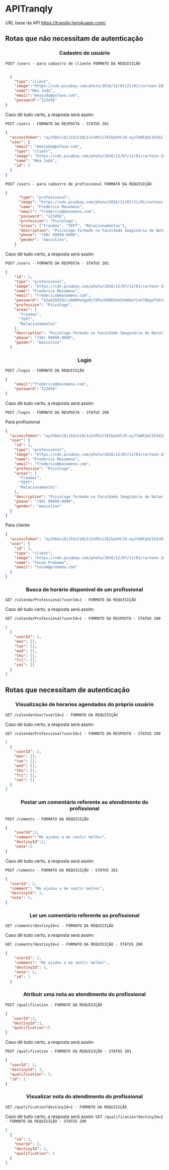 # APITranqly

URL base da API https://tranqly.herokuapp.com/

## Rotas que não necessitam de autenticação

<h3 align='center'> Cadastro de usuário</h3>

`POST /users - para cadastro de cliente FORMATO DA REQUISIÇÃO `

```json

  {
	"type":"client",
	"image":"https://cdn.pixabay.com/photo/2016/12/07/21/01/cartoon-1890438_960_720.jpg",
	"name":"Mea Juda",
	"email":"meajuda@pofavo.com",
	"password":"123456"
}

```
Caso dê tudo certo, a resposta será assim:

`POST /users - FORMATO DA RESPOSTA - STATUS 201`

```json
{
  "accessToken": "eyJhbGciOiJIUzI1NiIsInR5cCI6IkpXVCJ9.eyJlbWFpbCI6Im1lYWp1ZGFAcG9mYXZvLmNvbSIsImlhdCI6MTYzNjQ3OTMxOSwiZXhwIjoxNjM2NDgyOTE5LCJzdWIiOiIzIn0.fZ1u7emmLwoQB_Ur9EI5rXkpNBpMlhs3yoIvW7F7ipk",
  "user": {
    "email": "meajuda@pofavo.com",
    "type": "client",
    "image": "https://cdn.pixabay.com/photo/2016/12/07/21/01/cartoon-1890438_960_720.jpg",
    "name": "Mea Juda",
    "id": 3
  }
}
```
`POST /users - para cadastro de profissional FORMATO DA REQUISIÇÃO `

```json
{
      "type": "professional",
      "image": "https://cdn.pixabay.com/photo/2016/12/07/21/01/cartoon-1890438_960_720.jpg",
      "name": "Frederico Masomeno",
      "email": "frederico@masomeno.com",
      "password": "123456",
      "profession": "Psicologo",
      "areas": ["Traumas", "TEPT", "Relacionamentos"],
      "description": "Psicologo formado na Faculdade Imaginária de Natanlandiacom especialização em traumas e relacionamentos. Com experiência em muitos lugares loucos mano. Dattebayo.",
      "phone": "(99) 99999-9999",
      "gender": "masculino",
    }
```
Caso dê tudo certo, a resposta será assim:

`POST /users - FORMATO DA RESPOSTA - STATUS 201`

```json
{
    "id": 1,
    "type": "professional",
    "image": "https://cdn.pixabay.com/photo/2016/12/07/21/01/cartoon-1890438_960_720.jpg",
    "name": "Frederico Masomeno",
    "email": "frederico@masomeno.com",
    "password": "$2a$10$YQiiz0ANVwIgpOjYXPxc0O9H2XeX3m8OoY1xk7OGgxTnOJnsZU7FO",
    "profession": "Psicologo",
    "areas": [
      "Traumas",
      "TEPT",
      "Relacionamentos"
    ],
    "description": "Psicologo formado na Faculdade Imaginária de Natanlandiacom especialização em traumas e relacionamentos. Com experiência em muitos lugares loucos mano. Dattebayo.",
    "phone": "(99) 99999-9999",
    "gender": "masculino"
  }
```

<h3 align='center'> Login </h3>

`POST /login - FORMATO DA REQUISIÇÃO`

```json
{
	"email":"frederico@masomeno.com",
	"password":"123456"
}

```
Caso dê tudo certo, a resposta será assim:

`POST /login - FORMATO DA RESPOSTA - STATUS 200`

Para profissional

```json
{
  "accessToken": "eyJhbGciOiJIUzI1NiIsInR5cCI6IkpXVCJ9.eyJlbWFpbCI6ImZyZWRlcmljb0BtYXNvbWVuby5jb20iLCJpYXQiOjE2MzY1ODQ2OTYsImV4cCI6MTYzNjU4ODI5Niwic3ViIjoiMSJ9.4bS7_s9f3NKlVgF0NTHRLHaYOcFWsDXZjgQpZate1Ho",
  "user": {
    "id": 1,
    "type": "professional",
    "image": "https://cdn.pixabay.com/photo/2016/12/07/21/01/cartoon-1890438_960_720.jpg",
    "name": "Frederico Masomeno",
    "email": "frederico@masomeno.com",
    "profession": "Psicologo",
    "areas": [
      "Traumas",
      "TEPT",
      "Relacionamentos"
    ],
    "description": "Psicologo formado na Faculdade Imaginária de Natanlandiacom especialização em traumas e relacionamentos. Com experiência em muitos lugares loucos mano. Dattebayo.",
    "phone": "(99) 99999-9999",
    "gender": "masculino"
  }
}
```
Para cliente

```json
{
  "accessToken": "eyJhbGciOiJIUzI1NiIsInR5cCI6IkpXVCJ9.eyJlbWFpbCI6InRvY29tQHByb2JlbWEuY29tIiwiaWF0IjoxNjM2NTg0ODc3LCJleHAiOjE2MzY1ODg0NzcsInN1YiI6IjIifQ.NxCWy_ENMjsayStnTfOGozfOHlC273d_NuORtppSxFQ",
  "user": {
    "id": 2,
    "type": "client",
    "image": "https://cdn.pixabay.com/photo/2016/12/07/21/01/cartoon-1890438_960_720.jpg",
    "name": "Tocom Probema",
    "email": "tocom@probema.com"
  }
}
```
<h3 align='center'> Busca de horário disponível de um profissional </h3>

`GET /calendarProfessional?userId=1 - FORMATO DA REQUISIÇÃO`

Caso dê tudo certo, a resposta será assim:

`GET /calendarProfessional?userId=1 - FORMATO DA RESPOSTA - STATUS 200`

```json
[
  {
    "userId": 1,
    "mon": [],
    "tue": [],
    "wed": [],
    "thu": [],
    "fri": [],
    "sat": []
  }
]
```
## Rotas que necessitam de autenticação

<h3 align='center'> Visualização de horarios agendados do próprio usuário </h3>

`GET /calendarUser?userId=2 - FORMATO DA REQUISIÇÃO`

Caso dê tudo certo, a resposta será assim:

`GET /calendarProfessional?userId=1 - FORMATO DA RESPOSTA - STATUS 200`

```json
[
  {
    "userId": 2,
    "mon": [],
    "tue": [],
    "wed": [],
    "thu": [],
    "fri": [],
    "sat": []
  }
]
```

<h3 align='center'> Postar um comentário referente ao atendimento do profissional </h3>

`POST /coments - FORMATO DA REQUISIÇÃO`

```json
{
	"userId":2,
	"comment":"Me ajudou a me sentir melhor",
	"destinyId":1,
	"note":5
}
```
Caso dê tudo certo, a resposta será assim:

`POST /coments - FORMATO DA REQUISIÇÃO - STATUS 201`

```json
{
  "userId": 2,
  "comment": "Me ajudou a me sentir melhor",
  "destinyId": 1,
  "note": 5,
}
```
<h3 align='center'> Ler um comentário referente ao profissional </h3>

`GET /coments?destinyId=1 - FORMATO DA REQUISIÇÃO`

Caso dê tudo certo, a resposta será assim:

`GET /coments?destinyId=1 - FORMATO DA REQUISIÇÃO - STATUS 200`

```json
{
    "userId": 2,
    "comment": "Me ajudou a me sentir melhor",
    "destinyId": 1,
    "note": 5,
    "id": 1
  }
```
<h3 align='center'> Atribuir uma nota ao atendimento do profissional </h3>

`POST /qualification - FORMATO DA REQUISIÇÃO`

```json
{
   "userId":2,
   "destinyId":1,
   "qualification":5
}
```
Caso dê tudo certo, a resposta será assim:

`POST /qualification - FORMATO DA REQUISIÇÃO - STATUS 201`

```json
{
  "userId": 2,
  "destinyId": 1,
  "qualification": 5,
  "id": 1
}
```
<h3 align='center'> Visualizar nota do atendimento do profissional </h3>

`GET /qualification?destinyId=1 - FORMATO DA REQUISIÇÃO`

Caso dê tudo certo, a resposta será assim:
`GET /qualification?destinyId=1 - FORMATO DA REQUISIÇÃO - STATUS 200`

```json
[
  {
    "id": 1,
    "UserId": 2,
    "destinyId": 1,
    "qualification": 5
  }
]
```
